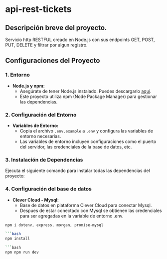 # api-rest-tickets

## Descripción breve del proyecto.
Servicio http RESTFUL creado en Node.js con sus endpoints GET, POST, PUT, DELETE y filtrar por algun registro.

## Configuraciones del Proyecto

### 1. Entorno

- **Node.js y npm:**
  - Asegúrate de tener Node.js instalado. Puedes descargarlo [aquí](https://nodejs.org/).
  - Este proyecto utiliza npm (Node Package Manager) para gestionar las dependencias.

### 2. Configuración del Entorno

- **Variables de Entorno:**
  - Copia el archivo `.env.example` a `.env` y configura las variables de entorno necesarias.
  - Las variables de entorno incluyen configuraciones como el puerto del servidor, las credenciales de la base de datos, etc.

### 3. Instalación de Dependencias

Ejecuta el siguiente comando para instalar todas las dependencias del proyecto:

### 4. Configuración del base de datos

- **Clever Cloud - Mysql:**
  - Base de datos en plataforma Clever Cloud para conectar Mysql.
  - Despues de estar conectado con Mysql se obtienen las credenciales para ser agregadas en la variable de entorno .env.
  
```bash
npm i dotenv, express, morgan, promise-mysql

```bash
npm install

```bash
npm npm run dev
